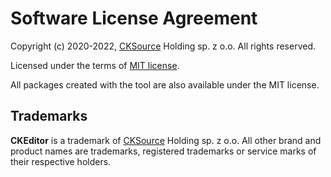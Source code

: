 Software License Agreement
==========================

Copyright (c) 2020-2022, [CKSource](http://cksource.com) Holding sp. z o.o. All rights reserved.

Licensed under the terms of [MIT license](https://opensource.org/licenses/MIT).

All packages created with the tool are also available under the MIT license.

Trademarks
----------

**CKEditor** is a trademark of [CKSource](http://cksource.com) Holding sp. z o.o. All other brand and product names are trademarks, registered trademarks or service marks of their respective holders.
